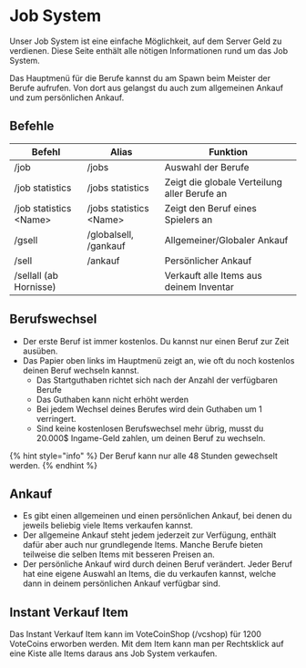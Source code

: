 # Job System

Unser Job System ist eine einfache Möglichkeit, auf dem Server Geld zu verdienen. Diese Seite enthält alle nötigen Informationen rund um das Job System.

Das Hauptmenü für die Berufe kannst du am Spawn beim Meister der Berufe aufrufen. Von dort aus gelangst du auch zum allgemeinen Ankauf und zum persönlichen Ankauf.

## Befehle

| Befehl                  | Alias                    | Funktion                                     |
| ----------------------- | ------------------------ | -------------------------------------------- |
| /job                    | /jobs                    | Auswahl der Berufe                           |
| /job statistics         | /jobs statistics         | Zeigt die globale Verteilung aller Berufe an |
| /job statistics \<Name> | /jobs statistics \<Name> | Zeigt den Beruf eines Spielers an            |
| /gsell                  | /globalsell, /gankauf    | Allgemeiner/Globaler Ankauf                  |
| /sell                   | /ankauf                  | Persönlicher Ankauf                          |
| /sellall (ab Hornisse)  |                          | Verkauft alle Items aus deinem Inventar      |

## Berufswechsel

* Der erste Beruf ist immer kostenlos. Du kannst nur einen Beruf zur Zeit ausüben.
* Das Papier oben links im Hauptmenü zeigt an, wie oft du noch kostenlos deinen Beruf wechseln kannst.
  * Das Startguthaben richtet sich nach der Anzahl der verfügbaren Berufe
  * Das Guthaben kann nicht erhöht werden
  * Bei jedem Wechsel deines Berufes wird dein Guthaben um 1 verringert.
  * Sind keine kostenlosen Berufswechsel mehr übrig, musst du 20.000$ Ingame-Geld zahlen, um deinen Beruf zu wechseln.

{% hint style="info" %}
Der Beruf kann nur alle 48 Stunden gewechselt werden.
{% endhint %}

## Ankauf

* Es gibt einen allgemeinen und einen persönlichen Ankauf, bei denen du jeweils beliebig viele Items verkaufen kannst.
* Der allgemeine Ankauf steht jedem jederzeit zur Verfügung, enthält dafür aber auch nur grundlegende Items. Manche Berufe bieten teilweise die selben Items mit besseren Preisen an.
* Der persönliche Ankauf wird durch deinen Beruf verändert. Jeder Beruf hat eine eigene Auswahl an Items, die du verkaufen kannst, welche dann in deinem persönlichen Ankauf verfügbar sind.

## Instant Verkauf Item

Das Instant Verkauf Item kann im VoteCoinShop (/vcshop) für 1200 VoteCoins erworben werden. Mit dem Item kann man per Rechtsklick auf eine Kiste alle Items daraus ans Job System verkaufen.
